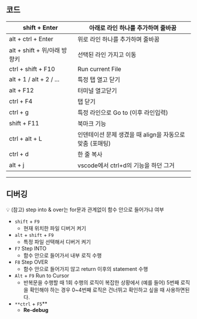 ## **코드**

| shift + Enter | 아래로 라인 하나를 추가하며 줄바꿈 |
| --- | --- |
| alt + ctrl + Enter | 위로 라인 하나를 추가하며 줄바꿈 |
| alt + shift + 위/아래 방향키 | 선택된 라인 가지고 이동 |
| ctrl + shift + F10 | Run current File |
| alt + 1 / alt + 2 / ... | 특정 탭 열고 닫기 |
| alt + F12 | 터미널 열고닫기 |
| ctrl + F4 | 탭 닫기 |
| ctrl + g | 특정 라인으로 Go to (이후 라인입력) |
| shift + F11 | 북마크 기능 |
| ctrl + alt + L | 인덴테이션 문제 생겼을 때 align을 자동으로 맞춤 (포매팅) |
| ctrl + d | 한 줄 복사 |
| alt + j | vscode에서 ctrl+d의 기능을 하던 그거 |

---

## **디버깅**

<aside>
💡 (참고) step into & over는 for문과 관계없이 함수 안으로 들어가냐 여부

</aside>

- `shift` + `F9`
    - 현재 위치한 파일 디버거 켜기
- `alt` + `shift` + `F9`
    - 특정 파일 선택해서 디버거 켜기
- `F7` Step INTO
    - 함수 안으로 들어가서 내부 로직 수행
- `F8` Step OVER
    - 함수 안으로 들어가지 않고 return 이후의 statement 수행
- `Alt` + `F9` Run to Cursor
    - 반복문을 수행할 때 1회 수행의 로직이 복잡한 상황에서 (예를 들어) 5번째 로직을 확인해야 하는 경우 0~4번째 로직은 건너뛰고 확인하고 싶을 때 사용하면된다.
- `**ctrl` + `F5`**
    - **Re-debug**